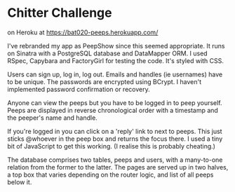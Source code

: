 Chitter Challenge
=================

on Heroku at https://bat020-peeps.herokuapp.com/

I've rebranded my app as PeepShow since this seemed appropriate. It runs on
Sinatra with a PostgreSQL database and DataMapper ORM. I used RSpec, Capybara
and FactoryGirl for testing the code. It's styled with CSS.

Users can sign up, log in, log out. Emails and handles (ie usernames) have to
be unique. The passwords are encrypted using BCrypt. I haven't implemented
password confirmation or recovery.

Anyone can view the peeps but you have to be logged in to peep yourself. Peeps
are displayed in reverse chronological order with a timestamp and the peeper's
name and handle.

If you're logged in you can click on a 'reply' link to next to peeps. This just
sticks @whoever in the peep box and returns the focus there. I used a tiny bit
of JavaScript to get this working. (I realise this is probably cheating.)

The database comprises two tables, peeps and users, with a many-to-one relation
from the former to the latter. The pages are served up in two halves, a top box
that varies depending on the router logic, and list of all peeps below it.
